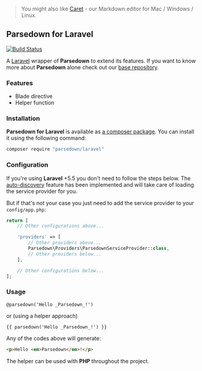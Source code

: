 > You might also like [Caret](https://caret.io?ref=parsedown) - our Markdown editor for Mac / Windows / Linux.

## Parsedown for Laravel

[![Build Status](https://travis-ci.org/parsedown/laravel.svg?branch=master)](https://travis-ci.org/parsedown/laravel)

A [Laravel](https://github.com/laravel/laravel) wrapper of **Parsedown** to extend its features. If you want to know more about **Parsedown** alone check out our [base repository](https://github.com/erusev/parsedown).

### Features

* Blade directive
* Helper function

### Installation

**Parsedown for Laravel** is available as [a composer package](https://packagist.org/packages/parsedown/laravel). You can install it using the following command:

``` bash
composer require "parsedown/laravel"
```

### Configuration

If you're using **Laravel** +5.5 you don't need to follow the steps below. The [auto-discovery](https://laravel-news.com/package-auto-discovery) feature has been implemented and will take care of loading the service provider for you.

But if that's not your case you just need to add the service provider to your `config/app.php`:
``` php
return [
    // Other configurations above...

    'providers' => [
        // Other providers above...
        Parsedown\Providers\ParsedownServiceProvider::class,
        // Other providers below...
    ],

    // Other configurations below...
];
```

### Usage

``` blade
@parsedown('Hello _Parsedown_!')
```

or (using a helper approach)

``` blade
{{ parsedown('Hello _Parsedown_!') }}
```

Any of the codes above will generate:

``` html
<p>Hello <em>Parsedown</em>!</p>
```

The helper can be used with **PHP** throughout the project.
